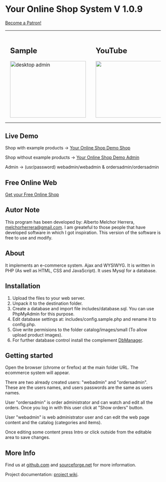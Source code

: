 # Your Online Shop System V 1.0.9

<a href="https://www.patreon.com/bePatron?u=18217513" data-patreon-widget-type="become-patron-button">Become a Patron!</a><script async src="https://c6.patreon.com/becomePatronButton.bundle.js"></script>

<table>
  <tr>
    <td style="padding:1em">
<h2>Sample</h2>
<a href="https://a.fsdn.com/con/app/proj/youronlineshop/screenshots/widescreen.png/max/max/1">
	<img itemprop="screenshot" src="https://a.fsdn.com/con/app/proj/youronlineshop/screenshots/widescreen.png/245/183/1" width="245" height="183" srcset="//a.fsdn.com/con/app/proj/youronlineshop/screenshots/widescreen.png/245/183/1.5 1.5x, //a.fsdn.com/con/app/proj/youronlineshop/screenshots/widescreen.png/245/183/2 2x" alt="desktop admin">
</a>
    </td>
    <td style="padding:1em">
<h2>YouTube</h2>
<a title="You Tube Video" rel="section" href="https://www.youtube.com/embed/V6koxAigX5E?rel=0">
  <img src="https://img.youtube.com/vi/V6koxAigX5E/hqdefault.jpg" width="245" height="183">
</a>
    </td>
  </tr>
</table>

## Live Demo

Shop with example products -> [Your Online Shop Demo Shop](http://youronlineshop.sourceforge.net/sample/)

Shop without example products -> [Your Online Shop Demo Admin](http://youronlineshop.sourceforge.net/test/)

Admin -> (usr/password) webadmin/webadmin & ordersadmin/ordersadmin

## Free Online Web

[Get your Free Online Shop](http://youronlineshop.sourceforge.net/shop/)

## Autor Note

This program has been developed by: Alberto Melchor Herrera, melchorherrera@gmail.com. I am greateful to those people that have developed software in which I got inspiration. This version of the software is free to use and modify.


## About

It implements an e-commerce system. Ajax and WYSIWYG. It is written in PHP (As well as HTML, CSS and JavaScript). It uses Mysql for a database.


## Installation

1. Upload the files to your web server.
2. Unpack it to the destination folder.
3. Create a database and import file includes/database.sql. You can use PhpMyAdmin for this purpose.
4. Edit database settings at: includes/config.sample.php and rename it to config.php.
5. Give write permisions to the folder catalog/images/small (To allow upload product images).
6. For further database control install the complement [DbManager](https://sourceforge.net/projects/freshhh-dbmanager/).

## Getting started

Open the browser (chrome or firefox) at the main folder URL. The ecommerce system will appear.

There are two already created users: "webadmin" and "ordersadmin". These are the users names, and users passwords are the same as users names.

User "ordersadmin" is order administrator and can watch and edit all the orders. Once you log in with this user click at "Show orders" button.

User "webadmin" is web administrator user and can edit the web page content and the catalog (categories and items).

Once editing some content press Intro or click outside from the editable area to save changes.

## More Info

Find us at [github.com](https://github.com/petazeta/youronlineshop/) and [sourceforge.net](https://sourceforge.net/projects/youronlineshop/) for more information.

Project documentation: [project wiki](https://github.com/petazeta/youronlineshop/wiki/).
